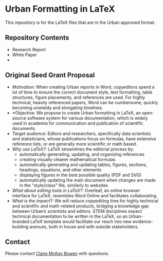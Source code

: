 # Urban Formatting in LaTeX

This repository is for the LaTeX files that are in the Urban approved format.

## Repository Contents

* Research Report
* White Paper
*

## Original Seed Grant Proposal
- *Motivation:* When creating Urban reports in Word, copyeditors spend a lot of time to ensure the correct document style, text formatting, table structures, figure placements, and references are used. For highly technical, heavily referenced papers, Word can be cumbersome, quickly becoming unwieldy and elongating timelines.
- *Objective: We propose to create Urban formatting in LaTeX, an open-source software system for various documentation, which is widely used in academia for communication and publication of scientific documents.
- *Target audience:* Editors and researchers, specifically data scientists and statisticians, whose publications focus on formulas, have extensive reference lists, or are generally more scientific or math based. 
- *Why use LaTeX?:* LaTeX streamlines the editorial process by:
	- automatically generating, updating, and organizing references
	- creating visually cleaner mathematical formulas 
	- automatically generating and updating tables, figures, sections, headings, equations, and other elements
	- displaying figures in the best possible quality (PDF and SVG)
	- automatically updating the main document when changes are made in the "style/class" file, similarly to websites
- *What about editing tools in LaTeX?:* Overleaf, an online browser interface for LaTeX, resembles Word Online and facilitates collaborating.
- *What is the impact?:* We will reduce copyediting time for highly technical and scientific and math-related products, bridging a knowledge gap between Urban’s scientists and editors. STEM disciplines expect technical documentation to be written in the LaTeX, so an Urban-branded LaTeX template would facilitate our reach into new evidence-building avenues, both in house and with outside stakeholders.

## Contact

Please contact [Claire McKay Bowen](cbowen@urban.org) with questions.
